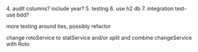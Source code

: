 [//]: # (1. rework roto service to use Stats// )

[//]: # (   2. should use stats the whole time and then map to roto at the end? easier?)

[//]: # (2. save stats after roto calculated)
[//]: # (3. better way to get week)
4. audit columns? include year?
5. testing
   6. use h2 db
   7. integration test- use bdd?


[//]: # (save stats in db tables)

[//]: # (change doubles to floats)

[//]: # (find different way of finding old unmatched roto)


more testing around ties, possibly refactor



[//]: # ([//]: # &#40;1. either use simplereader for table or &#41; // using db)

[//]: # (2. get rid of a. weekly change or b. secondary categoryRanks)

change rotoService to statService and/or split and combine changeService with Roto